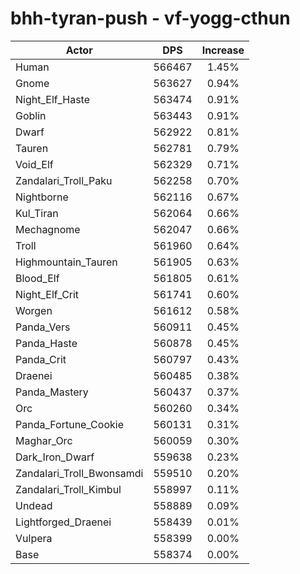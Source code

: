 # bhh-tyran-push - vf-yogg-cthun
| Actor | DPS | Increase |
|---|:---:|:---:|
|Human|566467|1.45%|
|Gnome|563627|0.94%|
|Night_Elf_Haste|563474|0.91%|
|Goblin|563443|0.91%|
|Dwarf|562922|0.81%|
|Tauren|562781|0.79%|
|Void_Elf|562329|0.71%|
|Zandalari_Troll_Paku|562258|0.70%|
|Nightborne|562116|0.67%|
|Kul_Tiran|562064|0.66%|
|Mechagnome|562047|0.66%|
|Troll|561960|0.64%|
|Highmountain_Tauren|561905|0.63%|
|Blood_Elf|561805|0.61%|
|Night_Elf_Crit|561741|0.60%|
|Worgen|561612|0.58%|
|Panda_Vers|560911|0.45%|
|Panda_Haste|560878|0.45%|
|Panda_Crit|560797|0.43%|
|Draenei|560485|0.38%|
|Panda_Mastery|560437|0.37%|
|Orc|560260|0.34%|
|Panda_Fortune_Cookie|560131|0.31%|
|Maghar_Orc|560059|0.30%|
|Dark_Iron_Dwarf|559638|0.23%|
|Zandalari_Troll_Bwonsamdi|559510|0.20%|
|Zandalari_Troll_Kimbul|558997|0.11%|
|Undead|558889|0.09%|
|Lightforged_Draenei|558439|0.01%|
|Vulpera|558399|0.00%|
|Base|558374|0.00%|
